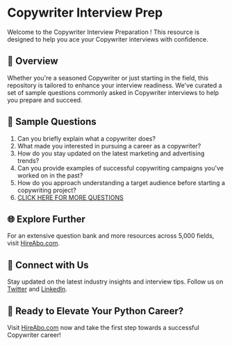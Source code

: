 # Copywriter Interview Prep

Welcome to the Copywriter Interview Preparation ! This resource is designed to help you ace your Copywriter interviews with confidence.

## 🚀 Overview

Whether you're a seasoned Copywriter or just starting in the field, this repository is tailored to enhance your interview readiness. We've curated a set of sample questions commonly asked in Copywriter interviews to help you prepare and succeed.

## 📝 Sample Questions

1. Can you briefly explain what a copywriter does?
2. What made you interested in pursuing a career as a copywriter?
3. How do you stay updated on the latest marketing and advertising trends?
4. Can you provide examples of successful copywriting campaigns you've worked on in the past?
5. How do you approach understanding a target audience before starting a copywriting project?
6. [CLICK HERE FOR MORE QUESTIONS](https://hireabo.com/job/1_0_19/Copywriter)

## 🌐 Explore Further

For an extensive question bank and more resources across 5,000 fields, visit [HireAbo.com](https://www.hireabo.com).

## 📱 Connect with Us

Stay updated on the latest industry insights and interview tips. Follow us on [Twitter](https://twitter.com/hireabo) and [LinkedIn](https://www.linkedin.com/in/hire-abo-3609972a8/).

## 🚀 Ready to Elevate Your Python Career?

Visit [HireAbo.com](https://www.hireabo.com) now and take the first step towards a successful Copywriter career!